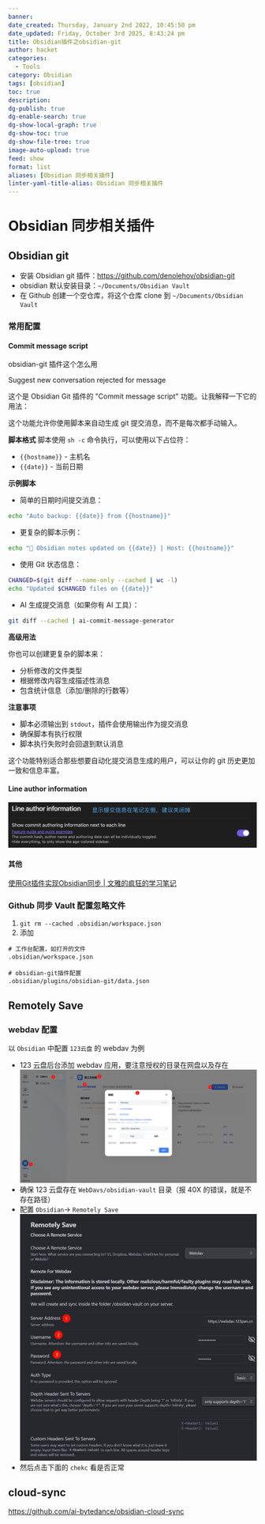 ```yaml
---
banner: 
date_created: Thursday, January 2nd 2022, 10:45:50 pm
date_updated: Friday, October 3rd 2025, 8:43:24 pm
title: Obsidian插件之obsidian-git
author: hacket
categories:
  - Tools
category: Obsidian
tags: [obsidian]
toc: true
description: 
dg-publish: true
dg-enable-search: true
dg-show-local-graph: true
dg-show-toc: true
dg-show-file-tree: true
image-auto-upload: true
feed: show
format: list
aliases: [Obsidian 同步相关插件]
linter-yaml-title-alias: Obsidian 同步相关插件
---
```


# Obsidian 同步相关插件

## Obsidian git

- 安装 Obsidian git 插件：<https://github.com/denolehov/obsidian-git>
- obsidian 默认安装目录：`~/Documents/Obsidian Vault`
- 在 Github 创建一个空仓库，将这个仓库 clone 到 `~/Documents/Obsidian Vault`

### 常用配置

#### Commit message script

obsidian-git 插件这个怎么用

Suggest new conversation rejected for message

这个是 Obsidian Git 插件的 "Commit message script" 功能。让我解释一下它的用法：

这个功能允许你使用脚本来自动生成 git 提交消息，而不是每次都手动输入。

**脚本格式**
脚本使用 `sh -c` 命令执行，可以使用以下占位符：
- `{{hostname}}` - 主机名
- `{{date}}` - 当前日期

 **示例脚本**
- 简单的日期时间提交消息：

```bash
echo "Auto backup: {{date}} from {{hostname}}"
```

- 更复杂的脚本示例：

```bash
echo "📝 Obsidian notes updated on {{date}} | Host: {{hostname}}"
```

- 使用 Git 状态信息：

```bash
CHANGED=$(git diff --name-only --cached | wc -l)
echo "Updated $CHANGED files on {{date}}"
```

- AI 生成提交消息（如果你有 AI 工具）：

```bash
git diff --cached | ai-commit-message-generator
```

**高级用法**

你也可以创建更复杂的脚本来：

- 分析修改的文件类型
- 根据修改内容生成描述性消息
- 包含统计信息（添加/删除的行数等）

**注意事项**

- 脚本必须输出到 `stdout`，插件会使用输出作为提交消息
- 确保脚本有执行权限
- 脚本执行失败时会回退到默认消息

这个功能特别适合那些想要自动化提交消息生成的用户，可以让你的 git 历史更加一致和信息丰富。

#### Line author information

![obsidian20240222203345](https://raw.githubusercontent.com/hacket/ObsidianOSS/master/obsidian/obsidian20240222203345.png)

#### 其他

[使用Git插件实现Obsidian同步 \| 文雅的疯狂的学习笔记](https://www.aiexplorernote.com/article/obsidian-git#1f0d1f9cc2a38001beb7db66bb3a4f6e)

### Github 同步 Vault 配置忽略文件

1. `git rm --cached .obsidian/workspace.json`
2. 添加

```shell
# 工作台配置，如打开的文件
.obsidian/workspace.json

# obsidian-git插件配置
.obsidian/plugins/obsidian-git/data.json
```

## Remotely Save

### webdav 配置

以 `Obsidian` 中配置 `123云盘` 的 webdav 为例

- 123 云盘后台添加 webdav 应用，要注意授权的目录在网盘以及存在
![202510031740672](https://raw.githubusercontent.com/hacket/ObsidianOSS/master/obsidian/202510031740672.png)
- 确保 123 云盘存在 `WebDavs/obsidian-vault` 目录（报 40X 的错误，就是不存在路径）
- 配置 `Obsidian`→ `Remotely Save`
![202510031743893](https://raw.githubusercontent.com/hacket/ObsidianOSS/master/obsidian/202510031743893.png)
- 然后点击下面的 `chekc` 看是否正常

## cloud-sync

<https://github.com/ai-bytedance/obsidian-cloud-sync>
